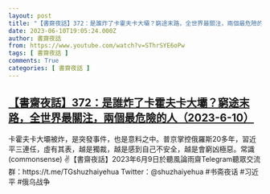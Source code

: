 ```yaml
---
layout: post
title: "【書齋夜話】372：是誰炸了卡霍夫卡大壩？窮途末路，全世界最關注，兩個最危險的人（2023-6-10）"
date: 2023-06-10T19:05:24.000Z
author: 書齋夜話
from: https://www.youtube.com/watch?v=SThrSYE6oPw
tags: [ 書齋夜話 ]
comments: True
categories: [ 書齋夜話 ]
---
```

<!--1686423924000-->
[【書齋夜話】372：是誰炸了卡霍夫卡大壩？窮途末路，全世界最關注，兩個最危險的人（2023-6-10）](https://www.youtube.com/watch?v=SThrSYE6oPw)
------

<div>
卡霍夫卡大壩被炸，是突發事件，也是意料之中。普京掌控俄羅斯20多年，習近平三連任，虛有其表，越是獨裁，越是感到自己不安全，越是會窮凶極惡。常識(commonsense) ✌【書齋夜話】2023年6月9日於聽風論雨齋Telegram聽眾交流群：https://t.me/TGshuzhaiyehua Twitter：@shuzhaiyehua #书斋夜话 #习近平 #俄乌战争
</div>
